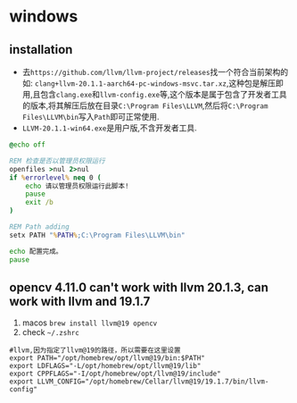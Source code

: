 # windows

## installation

- 去`https://github.com/llvm/llvm-project/releases`找一个符合当前架构的如: `clang+llvm-20.1.1-aarch64-pc-windows-msvc.tar.xz`,这种包是解压即用,且包含`clang.exe`和`llvm-config.exe`等,这个版本是属于包含了开发者工具的版本,将其解压后放在目录`C:\Program Files\LLVM`,然后将`C:\Program Files\LLVM\bin`写入`Path`即可正常使用.
- `LLVM-20.1.1-win64.exe`是用户版,不含开发者工具.

```bat
@echo off

REM 检查是否以管理员权限运行
openfiles >nul 2>nul
if %errorlevel% neq 0 (
    echo 请以管理员权限运行此脚本!
    pause
    exit /b
)

REM Path adding
setx PATH "%PATH%;C:\Program Files\LLVM\bin"

echo 配置完成。
pause
```

## opencv 4.11.0 can't work with llvm 20.1.3, can work with llvm and 19.1.7

1. macos `brew install llvm@19 opencv`
2. check `~/.zshrc`

```
#llvm,因为指定了llvm@19的路径，所以需要在这里设置
export PATH="/opt/homebrew/opt/llvm@19/bin:$PATH"
export LDFLAGS="-L/opt/homebrew/opt/llvm@19/lib"
export CPPFLAGS="-I/opt/homebrew/opt/llvm@19/include"
export LLVM_CONFIG="/opt/homebrew/Cellar/llvm@19/19.1.7/bin/llvm-config"
```
